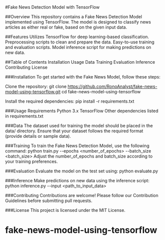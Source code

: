 #Fake News Detection Model with TensorFlow

##Overview
This repository contains a Fake News Detection Model implemented using TensorFlow. The model is designed to classify news articles as either real or fake, based on the given input data.

##Features
Utilizes TensorFlow for deep learning-based classification.
Preprocessing scripts to clean and prepare the data.
Easy-to-use training and evaluation scripts.
Model inference script for making predictions on new data.

##Table of Contents
Installation
Usage
Data
Training
Evaluation
Inference
Contributing
License

###Installation
To get started with the Fake News Model, follow these steps:

Clone the repository:
git clone https://github.com/RonoAnalyst/fake-news-model-using-tensorflow.git
cd fake-news-model-using-tensorflow

Install the required dependencies:
pip install -r requirements.txt

###Usage
Requirements
Python 3.x
TensorFlow
Other dependencies listed in requirements.txt

###Data
The dataset used for training the model should be placed in the data/ directory. Ensure that your dataset follows the required format (provide details or sample data).

###Training
To train the Fake News Detection Model, use the following command:
python train.py --epochs <number_of_epochs> --batch_size <batch_size>
Adjust the number_of_epochs and batch_size according to your training preferences.

###Evaluation
Evaluate the model on the test set using:
python evaluate.py

###Inference
Make predictions on new data using the inference script:
python inference.py --input <path_to_input_data>

###Contributing
Contributions are welcome! Please follow our Contribution Guidelines before submitting pull requests.

###License
This project is licensed under the MIT License.
# fake-news-model-using-tensorflow
